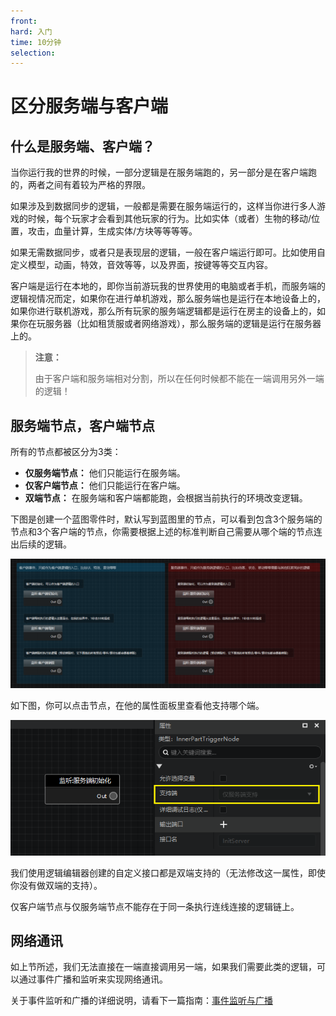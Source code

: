 ```yaml
---
front: 
hard: 入门
time: 10分钟
selection: 
---
```


# 区分服务端与客户端

## 什么是服务端、客户端？

当你运行我的世界的时候，一部分逻辑是在服务端跑的，另一部分是在客户端跑的，两者之间有着较为严格的界限。

如果涉及到数据同步的逻辑，一般都是需要在服务端运行的，这样当你进行多人游戏的时候，每个玩家才会看到其他玩家的行为。比如实体（或者）生物的移动/位置，攻击，血量计算，生成实体/方块等等等等。

如果无需数据同步，或者只是表现层的逻辑，一般在客户端运行即可。比如使用自定义模型，动画，特效，音效等等，以及界面，按键等等交互内容。

客户端是运行在本地的，即你当前游玩我的世界使用的电脑或者手机，而服务端的逻辑视情况而定，如果你在进行单机游戏，那么服务端也是运行在本地设备上的，如果你进行联机游戏，那么所有玩家的服务端逻辑都是运行在房主的设备上的，如果你在玩服务器（比如租赁服或者网络游戏），那么服务端的逻辑是运行在服务器上的。

>**注意：**
>
>由于客户端和服务端相对分割，所以在任何时候都不能在一端调用另外一端的逻辑！

## 服务端节点，客户端节点

所有的节点都被区分为3类：

- **仅服务端节点：** 他们只能运行在服务端。
- **仅客户端节点：** 他们只能运行在客户端。
- **双端节点：** 在服务端和客户端都能跑，会根据当前执行的环境改变逻辑。

下图是创建一个蓝图零件时，默认写到蓝图里的节点，可以看到包含3个服务端的节点和3个客户端的节点，你需要根据上述的标准判断自己需要从哪个端的节点连出后续的逻辑。

![](./images/new_docs/A33.png)

如下图，你可以点击节点，在他的属性面板里查看他支持哪个端。

![](./images/new_docs/A34.png)

我们使用逻辑编辑器创建的自定义接口都是双端支持的（无法修改这一属性，即使你没有做双端的支持）。

仅客户端节点与仅服务端节点不能存在于同一条执行连线连接的逻辑链上。

## 网络通讯

如上节所述，我们无法直接在一端直接调用另一端，如果我们需要此类的逻辑，可以通过事件广播和监听来实现网络通讯。

关于事件监听和广播的详细说明，请看下一篇指南：[事件监听与广播](./47-事件监听与广播.md)
